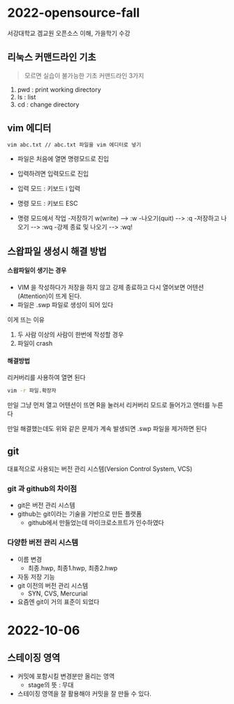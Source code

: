 # 2022-opensource-fall
서강대학교 겜교원 오픈소스 이해, 가을학기 수강

## 리눅스 커맨드라인 기초
> 모르면 실습이 불가능한 기초 커맨드라인 3가지
1. pwd : print working directory
2. ls : list
3. cd : change directory

## vim 에디터
```bash
vim abc.txt // abc.txt 파일을 vim 에디터로 넣기
```

- 파일은 처음에 열면 명령모드로 진입
- 입력하려면 입력모드로 진입
- 입력 모드 : 키보드 i 입력

- 명령 모드 : 키보드 ESC

- 명령 모드에서 작업
  -저장하기 w(write) --> :w
  -나오기(quit) --> :q
  -저장하고 나오기 --> :wq
  -강제 종료 및 나오기 -->  :wq!
  
## 스왑파일 생성시 해결 방법
#### 스왑파일이 생기는 경우
- VIM 을 작성하다가 저장을 하지 않고 강제 종료하고 다시 열어보면 어텐션(Attention)이 뜨게 된다.
- 파일은 .swp 파일로 생성이 되어 있다

이게 뜨는 이유
  1. 두 사람 이상의 사람이 한번에 작성할 경우
  2. 파일이 crash
#### 해결방법
리커버리를 사용하여 열면 된다

```bash
vim -r 파일.확장자
```

만일 그냥 먼저 열고 어텐션이 뜨면 R을 눌러서 리커버리 모드로 들어가고 엔터를 누른다

만일 해결했는데도 위와 같은 문제가 계속 발생되면 .swp 파일을 제거하면 된다
 
 ## git

  대표적으로 사용되는 버전 관리 시스템(Version Control System, VCS)

### git 과 github의 차이점
  - git은 버전 관리 시스템
  - github는 git이라는 기술을 기반으로 만든 플랫폼
    - github에서 만들었는데 마이크로소프트가 인수하였다

### 다양한 버전 관리 시스템
 - 이름 변경
   - 최종.hwp, 최종1.hwp, 최종2.hwp
  - 자동 저장 기능
  - git 이전의 버전 관리 시스템
    - SYN, CVS, Mercurial
  - 요즘엔 git이 거의 표준이 되었다


# 2022-10-06

## 스테이징 영역
 - 커밋에 포함시킬 변경분만 올리는 영역
   -   stage의 뜻 : 무대
- 스테이징 영역을 잘 활용해야 커밋을 잘 만들 수 있다.


